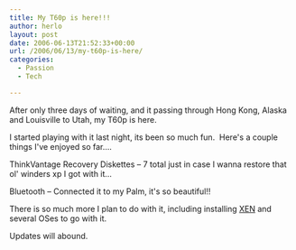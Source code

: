 ```yaml
---
title: My T60p is here!!!
author: herlo
layout: post
date: 2006-06-13T21:52:33+00:00
url: /2006/06/13/my-t60p-is-here/
categories:
  - Passion
  - Tech

---
```

After only three days of waiting, and it passing through Hong Kong, Alaska and Louisville to Utah, my T60p is here.

I started playing with it last night, its been so much fun.  Here's a couple things I've enjoyed so far&#8230;.

ThinkVantage Recovery Diskettes – 7 total just in case I wanna restore that ol' winders xp I got with it&#8230;

Bluetooth – Connected it to my Palm, it's so beautiful!!

There is so much more I plan to do with it, including installing [XEN][1] and several OSes to go with it.

Updates will abound.

 [1]: http://www.xensource.com/ "XEN"